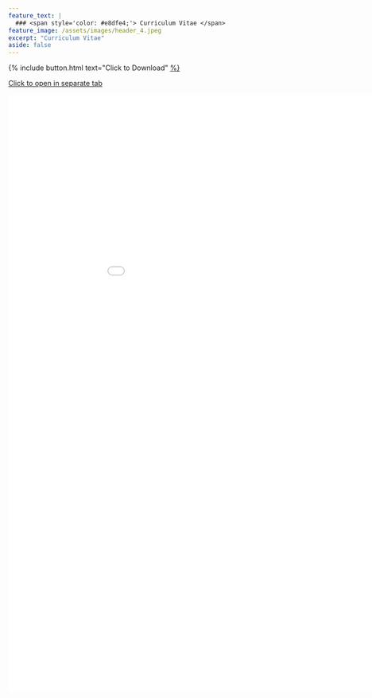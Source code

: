 ```yaml
---
feature_text: |
  ### <span style='color: #e8dfe4;'> Curriculum Vitae </span>
feature_image: /assets/images/header_4.jpeg 
excerpt: "Curriculum Vitae"
aside: false
---
```


{% include button.html text="Click to Download"  <a href="/files/Gastonguay_Madeleine_CV.pdf" target="_blank">%}

<a href="/files/Gastonguay_Madeleine_CV.pdf" target="_blank"> Click to open in separate tab </a>

<iframe src="/files/Gastonguay_Madeleine_CV.pdf" style="width:1000px; height:1200px; margin-left:auto; margin-right:auto;" frameborder="0"></iframe>
